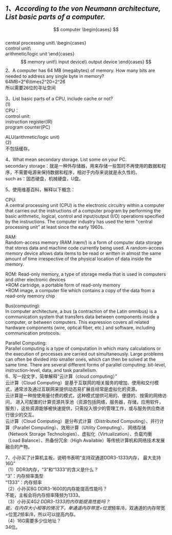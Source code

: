 ## ***1、According to the von Neumann architecture, List basic parts of a computer.*** 
$$
computer
\begin{cases}
$$  
central processing unit\\
\begin{cases}  
control unit\\  
arithmetic/logic unit
\end{cases}
$$
memory unit\\  
input device\\  
output device  
\end{cases}
$$
2、A computer has 64 MB (megabytes) of memory. How many bits are needed to address any single byte in memory?   
64MB=2^6\times2^20=2^26  
所以需要26位的寻址空间  

3、List basic parts of a CPU, include cache or not?   
(1)  
CPU：  
control unit:  
instruction register(IR)  
program counter(PC)  

ALU(arithmetic/logic unit)  
(2)  
不包括缓存。  

4、What mean secondary storage. List some on your PC.   
secondary storage：就是一种外存储器，用来存储一些暂时不再使用的数据和程序，不需要电源来保持数据和程序，相对于内存来说就是永久性的。  
such as：固态硬盘，机械硬盘，U盘。  

5、使用维基百科，解释以下概念：  

CPU:  
A central processing unit (CPU) is the electronic circuitry within a computer that carries out the instructions of a computer program by performing the basic arithmetic, logical, control and input/output (I/O) operations specified by the instructions. The computer industry has used the term "central processing unit" at least since the early 1960s.  

RAM:  
Random-access memory (RAM /ræm/) is a form of computer data storage that stores data and machine code currently being used. A random-access memory device allows data items to be read or written in almost the same amount of time irrespective of the physical location of data inside the memory.  

ROM:
Read-only memory, a type of storage media that is used in computers and other electronic devices   
*ROM cartridge, a portable form of read-only memory  
*ROM image, a computer file which contains a copy of the data from a read-only memory chip  

Bus(computing):  
In computer architecture, a bus (a contraction of the Latin omnibus) is a communication system that transfers data between components inside a computer, or between computers. This expression covers all related hardware components (wire, optical fiber, etc.) and software, including communication protocols.  

Parallel Computing:  
Parallel computing is a type of computation in which many calculations or the execution of processes are carried out simultaneously. Large problems can often be divided into smaller ones, which can then be solved at the same time. There are several different forms of parallel computing: bit-level, instruction-level, data, and task parallelism.  
6、写一段文字，简单解释“云计算（cloud computing）”  
云计算（Cloud Computing）是基于互联网的相关服务的增加、使用和交付模式，通常涉及通过互联网来提供动态易扩展且经常是虚拟化的资源。  
云计算是一种按使用量付费的模式，这种模式提供可用的、便捷的、按需的网络访问， 进入可配置的计算资源共享池（资源包括网络，服务器，存储，应用软件，服务），这些资源能够被快速提供，只需投入很少的管理工作，或与服务供应商进行很少的交互。    
云计算（Cloud Computing）是分布式计算（Distributed Computing）、并行计算（Parallel Computing）、效用计算（Utility Computing）、  网络存储（Network Storage Technologies）、虚拟化（Virtualization）、负载均衡（Load Balance）、热备份冗余（High Available）等传统计算机和网络技术发展融合的产物。  

7、小孙买了计算机主板，说明书表明“支持双通道DDR3-1333内存， 最大支持16G”   
（1）DDR3内存，“3”和“1333”的含义是什么？  
“3”：内存频率类型  
“1333”：内存频率  
（2）小孙买8G DDR3-1600的内存能提高性能吗？   
不能，主板会将内存频率降频为1333。  
（3）小孙买4G*2 DDR3-1333的内存能提高性能吗？  
能，在内存大小相等的情况下，单通道内存带宽=位宽*频率/8，双通道的内存带宽=位宽*2*频率/8，所以可以提高内存。  
（4）16G需要多少位地址？   
34位。




